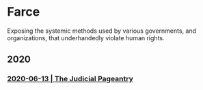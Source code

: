 # Farce
Exposing the systemic methods used by various governments, and organizations, that underhandedly violate human rights.

## 2020

### [2020-06-13 | The Judicial Pageantry](https://github.com/just-noticeable/farce/blob/master/the-judicial-pageantry.md) 
